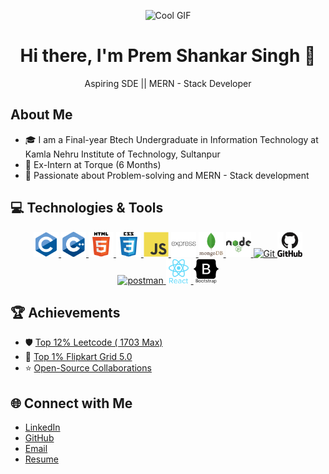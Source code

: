 <p align="center">
  <img src="https://github.com/thepremshankarsingh/thepremshankarsingh/blob/main/gifs/cool.gif" alt="Cool GIF" width="400">
</p>

<h1 align="center">Hi there, I'm Prem Shankar Singh 👋</h1>
<p align="center">
  Aspiring SDE || MERN - Stack Developer
</p>

## About Me
- 🎓 I am a Final-year Btech Undergraduate in Information Technology at Kamla Nehru Institute of Technology, Sultanpur
- 💼 Ex-Intern at Torque (6 Months)
- 🚀 Passionate about Problem-solving and MERN - Stack development

## 💻 Technologies & Tools
<p align="center">
  <a href="https://www.cprogramming.com/" target="_blank" rel="noreferrer">
    <img src="https://raw.githubusercontent.com/devicons/devicon/master/icons/c/c-original.svg" alt="C" width="40" height="40"/>
  </a>
  <a href="https://www.w3schools.com/cpp/" target="_blank" rel="noreferrer">
    <img src="https://raw.githubusercontent.com/devicons/devicon/master/icons/cplusplus/cplusplus-original.svg" alt="C++" width="40" height="40"/>
  </a>
  <a href="https://www.w3.org/html/" target="_blank" rel="noreferrer">
    <img src="https://raw.githubusercontent.com/devicons/devicon/master/icons/html5/html5-original-wordmark.svg" alt="HTML5" width="40" height="40"/>
  </a>
  <a href="https://www.w3schools.com/css/" target="_blank" rel="noreferrer">
    <img src="https://raw.githubusercontent.com/devicons/devicon/master/icons/css3/css3-original-wordmark.svg" alt="CSS3" width="40" height="40"/>
  </a>
  <a href="https://developer.mozilla.org/en-US/docs/Web/JavaScript" target="_blank" rel="noreferrer">
    <img src="https://raw.githubusercontent.com/devicons/devicon/master/icons/javascript/javascript-original.svg" alt="JavaScript" width="40" height="40"/>
  </a>
  <a href="https://expressjs.com" target="_blank" rel="noreferrer">
    <img src="https://raw.githubusercontent.com/devicons/devicon/master/icons/express/express-original-wordmark.svg" alt="Express.js" width="40" height="40"/>
  </a>
  <a href="https://www.mongodb.com/" target="_blank" rel="noreferrer">
    <img src="https://raw.githubusercontent.com/devicons/devicon/master/icons/mongodb/mongodb-original-wordmark.svg" alt="MongoDB" width="40" height="40"/>
  </a>
  <a href="https://nodejs.org" target="_blank" rel="noreferrer">
    <img src="https://raw.githubusercontent.com/devicons/devicon/master/icons/nodejs/nodejs-original-wordmark.svg" alt="Node.js" width="40" height="40"/>
  </a>
  <a href="https://git-scm.com/" target="_blank" rel="noreferrer">
    <img src="https://www.vectorlogo.zone/logos/git-scm/git-scm-icon.svg" alt="Git" width="40" height="40"/>
  </a>
  <a href="https://github.com/" target="_blank" rel="noreferrer">
    <img src="https://raw.githubusercontent.com/devicons/devicon/master/icons/github/github-original-wordmark.svg" alt="GitHub" width="40" height="40"/>
  </a>
  <a href="https://postman.com" target="_blank" rel="noreferrer"> <img src="https://www.vectorlogo.zone/logos/getpostman/getpostman-icon.svg" alt="postman" width="40" height="40"/>
  <a href="https://reactjs.org/" target="_blank" rel="noreferrer">
    <img src="https://raw.githubusercontent.com/devicons/devicon/master/icons/react/react-original-wordmark.svg" alt="React" width="40" height="40"/>
  </a>
    <a href="https://getbootstrap.com" target="_blank" rel="noreferrer"> <img src="https://raw.githubusercontent.com/devicons/devicon/master/icons/bootstrap/bootstrap-plain-wordmark.svg" alt="bootstrap" width="40" height="40"/> </a>
</p>


  <!-- Add more icons for the technologies you know -->
</p>

## 🏆 Achievements
- 🛡️ [Top 12% Leetcode ( 1703 Max)](https://leetcode.com/Prem-Shankar-Singh/)
- 🌟 [Top 1% Flipkart Grid 5.0 ](https://unstop.com/certificate-preview/825ec5e0-4508-47c4-9b8e-ffc2e2a1d85d)
- ⭐ [Open-Source Collaborations](https://github.com/users/thepremshankarsingh/achievements/pull-shark)


## 🌐 Connect with Me
- [LinkedIn](https://www.linkedin.com/in/premshankarsingh/)
- [GitHub](https://github.com/thepremshankarsingh)
- [Email](mailto:premss11062000@gmail.com)
- [Resume](https://drive.google.com/file/d/1tG0T5DV0NMcVg7fShE39EQdZGyC7B7m5/view?usp=sharing)

<!-- Add more sections as needed -->
